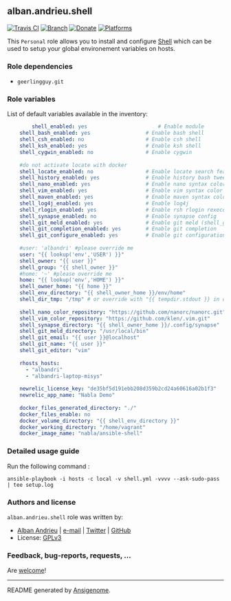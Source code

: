 ## alban.andrieu.shell

[![Travis CI](http://img.shields.io/travis/AlbanAndrieu/ansible-shell.svg?style=flat)](http://travis-ci.org/AlbanAndrieu/ansible-shell) [![Branch](http://img.shields.io/github/tag/AlbanAndrieu/ansible-shell.svg?style=flat-square)](https://github.com/AlbanAndrieu/ansible-shell/tree/master) [![Donate](https://img.shields.io/gratipay/AlbanAndrieu.svg?style=flat)](https://www.gratipay.com/AlbanAndrieu)  [![Platforms](http://img.shields.io/badge/platforms-debian%20/%20ubuntu-lightgrey.svg?style=flat)](#)

This ``Personal`` role allows you to install and configure [Shell](http://fr.wikipedia.org/wiki/Shell_Unix) 
which can be used to setup your global environement variables on hosts.


### Role dependencies

- `geerlingguy.git`

### Role variables

List of default variables available in the inventory:

```yaml
        shell_enabled: yes                       # Enable module
    shell_bash_enabled: yes                  # Enable bash shell
    shell_csh_enabled: no                    # Enable csh shell
    shell_ksh_enabled: yes                   # Enable ksh shell
    shell_cygwin_enabled: no                 # Enable cygwin
    
    #do not activate locate with docker
    shell_locate_enabled: no                 # Enable locate search feature
    shell_history_enabled: yes               # Enable history bash tweek
    shell_nano_enabled: yes                  # Enable nano syntax color
    shell_vim_enabled: yes                   # Enable vim syntax color
    shell_maven_enabled: yes                 # Enable maven syntax color
    shell_log4j_enabled: yes                 # Enable log4j
    shell_rlogin_enabled: yes                # Enable rsh rlogin rexecd
    shell_synapse_enabled: no                # Enable synapse config
    shell_git_meld_enabled: yes              # Enable git meld (shell_git_configure_enabled must be enabled too)
    shell_git_completion_enabled: yes        # Enable git completion
    shell_git_configure_enabled: yes         # Enable git configuration
    
    #user: 'albandri' #please override me
    user: "{{ lookup('env','USER') }}"
    shell_owner: "{{ user }}"
    shell_group: "{{ shell_owner }}"
    #home: '~' #please override me
    home: "{{ lookup('env','HOME') }}"
    shell_owner_home: "{{ home }}"
    shell_env_directory: "{{ shell_owner_home }}/env/home"
    shell_dir_tmp: "/tmp" # or override with "{{ tempdir.stdout }} in order to have be sure to download the file"
    
    shell_nano_color_repository: "https://github.com/nanorc/nanorc.git"
    shell_vim_color_repository: "https://github.com/klen/.vim.git"
    shell_synapse_directory: "{{ shell_owner_home }}/.config/synapse"
    shell_git_meld_directory: "/usr/local/bin"
    shell_git_email: "{{ user }}@localhost"
    shell_git_name: "{{ user }}"
    shell_git_editor: "vim"
    
    rhosts_hosts:
      - "albandri"
      - "albandri-laptop-misys"
      
    newrelic_license_key: "de35bf5d191ebb208d359b2cd24a60616a02b1f3"
    newrelic_app_name: "Nabla Demo"
    
    docker_files_generated_directory: "./"
    docker_files_enable: no
    docker_volume_directory: "{{ shell_env_directory }}"
    docker_working_directory: "/home/vagrant"
    docker_image_name: "nabla/ansible-shell"
```


### Detailed usage guide

Run the following command :

`ansible-playbook -i hosts -c local -v shell.yml -vvvv --ask-sudo-pass | tee setup.log`


### Authors and license

`alban.andrieu.shell` role was written by:
- [Alban Andrieu](fr.linkedin.com/in/nabla/) | [e-mail](mailto:alban.andrieu@free.fr) | [Twitter](https://twitter.com/AlbanAndrieu) | [GitHub](https://github.com/AlbanAndrieu)
- License: [GPLv3](https://tldrlegal.com/license/gnu-general-public-license-v3-%28gpl-3%29)

### Feedback, bug-reports, requests, ...

Are [welcome](https://github.com/AlbanAndrieu/ansible-shell/issues)!

***

README generated by [Ansigenome](https://github.com/nickjj/ansigenome/).
